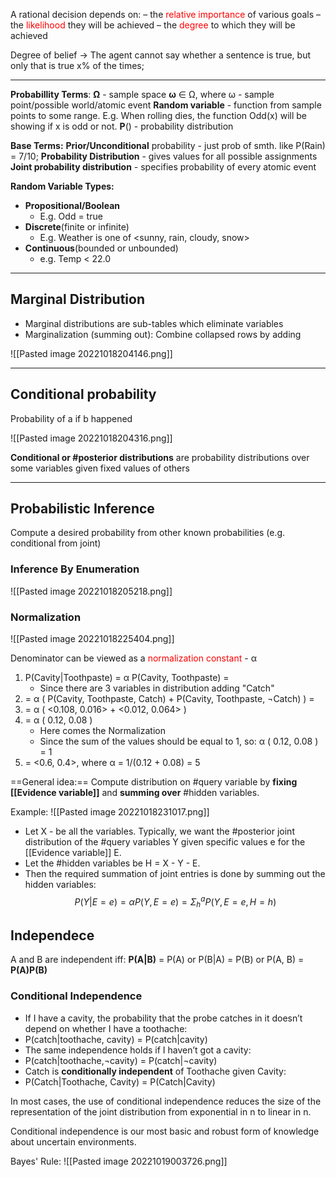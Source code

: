 
A rational decision depends on:
– the <span style="color:red;">relative importance</span> of various goals
– the <span style="color:red;">likelihood</span> they will be achieved 
– the <span style="color:red;">degree</span> to which they will be achieved


Degree of belief -> The agent cannot say whether a sentence is true, but only that is true x% of the times;

<hr>

**Probabillity Terms**:
**Ω** - sample space
**ω** ∈ Ω, where ω - sample point/possible world/atomic event
**Random variable** - function from sample points to some range. 
E.g. When rolling dies, the function Odd(x) will be showing if x is odd or not.
**P**() - probability distribution

**Base Terms:**
**Prior/Unconditional** probability - just prob of smth. like P(Rain) = 7/10;
**Probability Distribution** - gives values for all possible assignments
**Joint probability distribution** - specifies probability of every atomic event

**Random Variable Types:**
- **Propositional/Boolean**
	- E.g. Odd = true
- **Discrete**(finite or infinite)
	- E.g. Weather is one of <sunny, rain, cloudy, snow>
- **Continuous**(bounded or unbounded)
	- e.g. Temp < 22.0

<hr>

## Marginal Distribution
- Marginal distributions are sub-tables which eliminate variables
- Marginalization (summing out): Combine collapsed rows by adding

![[Pasted image 20221018204146.png]]
<hr>

## Conditional probability

Probability of a if b happened

![[Pasted image 20221018204316.png]]

**Conditional or #posterior distributions** are probability distributions over some variables given fixed values of others

<hr>

## Probabilistic Inference

Compute a desired probability from other known probabilities (e.g. conditional from joint)

### Inference By Enumeration

![[Pasted image 20221018205218.png]]

### Normalization

![[Pasted image 20221018225404.png]]


Denominator can be viewed as a <span style="color: red">normalization constant</span> - α

1. P(Cavity|Toothpaste) = α P(Cavity, Toothpaste) = 
	- Since there are 3 variables in distribution adding "Catch"
2.  = α ( P(Cavity, Toothpaste, Catch) + P(Cavity, Toothpaste, ¬Catch) ) = 
3.  = α ( <0.108, 0.016> + <0.012, 0.064> )
4.  = α ( 0.12, 0.08 )
	- Here comes the Normalization
	- Since the sum of the values should be equal to 1, so: α ( 0.12, 0.08 ) =  1
6.  = <0.6, 0.4>, where α = 1/(0.12 + 0.08) = 5

==General idea:== 
Compute distribution on #query variable by **fixing [[Evidence variable]]** and  **summing over** #hidden variables. 

Example: 
![[Pasted image 20221018231017.png]]


- Let X - be all the variables. Typically, we want the #posterior joint distribution of the #query variables  Y given specific values e for the [[Evidence variable]] E. 
- Let the #hidden variables be H = X - Y - E.
- Then the required summation of joint entries is done by summing out the hidden variables:
$$P(Y|E = e) = αP(Y, E = e) = Σ^a_hP(Y, E = e, H = h)$$

## Independece
A and B are independent iff:
**P(A|B)** = P(A) or P(B|A) = P(B) or P(A, B) = **P(A)P(B)**

### Conditional Independence
- If I have a cavity, the probability that the probe catches in it doesn’t depend on whether I have a toothache: 
- P(catch|toothache, cavity) = P(catch|cavity)
- The same independence holds if I haven’t got a cavity: 
- P(catch|toothache,¬cavity) = P(catch|¬cavity) 
- Catch is **conditionally independent** of Toothache given Cavity:
- P(Catch|Toothache, Cavity) = P(Catch|Cavity)


In most cases, the use of conditional independence reduces the size of the representation of the joint distribution from exponential in n to linear in n. 

Conditional independence is our most basic and robust form of knowledge about uncertain environments.


Bayes' Rule:
 ![[Pasted image 20221019003726.png]]
